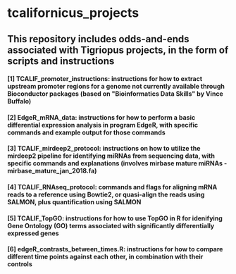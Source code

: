 # tcalifornicus_projects
## This repository includes odds-and-ends associated with Tigriopus projects, in the form of scripts and instructions
#### [1] TCALIF_promoter_instructions: instructions for how to extract upstream promoter regions for a genome not currently available through Bioconductor packages (based on "Bioinformatics Data Skills" by Vince Buffalo)
#### [2] EdgeR_mRNA_data: instructions for how to perform a basic differential expression analysis in program EdgeR, with specific commands and example output for those commands
#### [3] TCALIF_mirdeep2_protocol: instructions on how to utilize the mirdeep2 pipeline for identifying miRNAs from sequencing data, with specific commands and explanations (involves mirbase mature miRNAs - mirbase_mature_jan_2018.fa)
#### [4] TCALIF_RNAseq_protocol: commands and flags for aligning mRNA reads to a reference using Bowtie2, or quasi-align the reads using SALMON, plus quantification using SALMON
#### [5] TCALIF_TopGO: instructions for how to use TopGO in R for idenifying Gene Ontology (GO) terms associated with significantly differentially expressed genes
#### [6] edgeR_contrasts_between_times.R: instructions for how to compare different time points against each other, in combination with their controls
